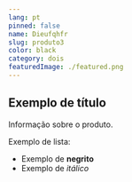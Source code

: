 ```yaml
---
lang: pt
pinned: false
name: Dieufqhfr
slug: produto3
color: black
category: dois
featuredImage: ./featured.png
---
```


## Exemplo de título

Informação sobre o produto.

Exemplo de lista:

- Exemplo de **negrito**
- Exemplo de _itálico_
